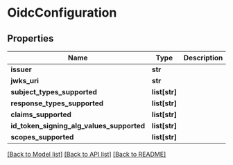 # OidcConfiguration

## Properties
Name | Type | Description | Notes
------------ | ------------- | ------------- | -------------
**issuer** | **str** |  | [optional] 
**jwks_uri** | **str** |  | [optional] 
**subject_types_supported** | **list[str]** |  | [optional] 
**response_types_supported** | **list[str]** |  | [optional] 
**claims_supported** | **list[str]** |  | [optional] 
**id_token_signing_alg_values_supported** | **list[str]** |  | [optional] 
**scopes_supported** | **list[str]** |  | [optional] 

[[Back to Model list]](../README.md#documentation-for-models) [[Back to API list]](../README.md#documentation-for-api-endpoints) [[Back to README]](../README.md)

